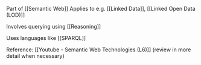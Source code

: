 Part of [[Semantic Web]]
Applies to e.g. [[Linked Data]], [[Linked Open Data (LOD)]]

Involves querying using [[Reasoning]]

Uses languages like [[SPARQL]]


Reference:
[[Youtube - Semantic Web Technologies (L6)]] (review in more detail when necessary)